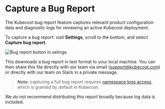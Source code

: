 Capture a Bug Report
====================

The Kubecost bug report feature captures relevant product configuration data and diagnostic logs for reviewing an active Kubecost deployment.

To capture a bug report: visit __Settings__, scroll to the bottom, and select __Capture bug report__.

![Bug report button in setings](https://raw.githubusercontent.com/kubecost/docs/main/images/bug-report.png)

This downloads a bug report in text format to your local machine. You can then share this file directly with our team via email (support@kubecost.com) or directly with our team on Slack in a private message.

> __Note:__ capturing a full bug report requires [namespace logs access](https://github.com/kubecost/cost-analyzer-helm-chart/blob/df5e4ab053e3a8bd22534bceff9a468b82d33f0f/cost-analyzer/values.yaml#L367), which is granted by default in Kubecost.

We do not recommend distributing this report broadly because log data is included.




